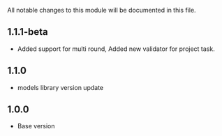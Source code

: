 All notable changes to this module will be documented in this file.

## 1.1.1-beta
  - Added support for multi round, Added new validator for project task.


## 1.1.0
  - models library version update

## 1.0.0
  - Base version


